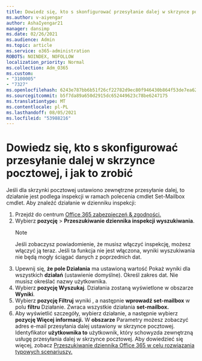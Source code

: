 ```yaml
---
title: Dowiedz się, kto s skonfigurować przesyłanie dalej w skrzynce pocztowej, i jak to zrobić
ms.author: v-aiyengar
author: AshaIyengar21
manager: dansimp
ms.date: 02/26/2021
ms.audience: Admin
ms.topic: article
ms.service: o365-administration
ROBOTS: NOINDEX, NOFOLLOW
localization_priority: Normal
ms.collection: Adm_O365
ms.custom:
- "3100005"
- "7327"
ms.openlocfilehash: 6243e787bb6b51f26cf22782d9ec80f946430b864f53de7ea626b7166a674d2c
ms.sourcegitcommit: b5f7da89a650d2915dc652449623c78be6247175
ms.translationtype: MT
ms.contentlocale: pl-PL
ms.lasthandoff: 08/05/2021
ms.locfileid: "53988216"
---
```

# <a name="find-out-who-set-up-forwarding-on-a-mailbox-and-how"></a>Dowiedz się, kto s skonfigurować przesyłanie dalej w skrzynce pocztowej, i jak to zrobić

Jeśli dla skrzynki pocztowej ustawiono zewnętrzne przesyłanie dalej, to działanie jest podlega inspekcji w ramach polecenia cmdlet Set-Mailbox cmdlet. Aby znaleźć działanie w dzienniku inspekcji:

1. Przejdź do centrum [Office 365 zabezpieczeń & zgodności.](https://go.microsoft.com/fwlink/p/?linkid=2077143)
1. Wybierz **pozycję** >  **Przeszukiwanie dziennika inspekcji wyszukiwania**.
    > [!NOTE]
    > Jeśli zobaczysz powiadomienie, że musisz włączyć inspekcję, możesz włączyć ją teraz. Jeśli ta funkcja nie jest włączona, wyniki wyszukiwania nie będą mogły ściągać danych z poprzednich dat.
1. Upewnij się, **że pole Działania** ma ustawioną wartość Pokaż wyniki dla wszystkich **działań** (ustawienie domyślne). Określ zakres dat. Nie musisz określać nazwy użytkownika.
1. Wybierz **pozycję Wyszukaj**. Działania zostaną wyświetlone w obszarze **Wyniki**.
1. Wybierz **pozycję Filtruj** wyniki , a następnie **wprowadź set-mailbox** w polu **filtru** Działanie. Zwraca wszystkie działania **set-mailbox.**
1. Aby wyświetlić szczegóły, wybierz działanie, a następnie wybierz **pozycję Więcej informacji.** W **obszarze** Parametry możesz zobaczyć adres e-mail przesyłania dalej ustawiony w skrzynce pocztowej. Identyfikator **użytkownika to** użytkownik, który schowyzda zewnętrzną usługę przesyłania dalej w skrzynce pocztowej.
Aby dowiedzieć się więcej, zobacz [Przeszukiwanie dziennika Office 365 w celu rozwiązania typowych scenariuszy.](https://go.microsoft.com/fwlink/?linkid=2103944)